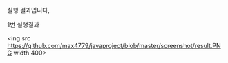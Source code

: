 실행 결과입니다,

1번 실행결과

<ing src https://github.com/max4779/javaproject/blob/master/screenshot/result.PNG width 400>
